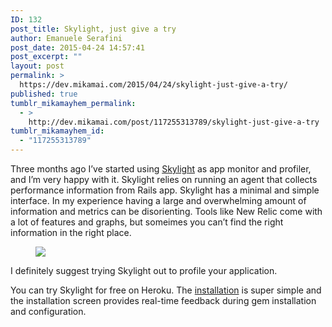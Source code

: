 ```yaml
---
ID: 132
post_title: Skylight, just give a try
author: Emanuele Serafini
post_date: 2015-04-24 14:57:41
post_excerpt: ""
layout: post
permalink: >
  https://dev.mikamai.com/2015/04/24/skylight-just-give-a-try/
published: true
tumblr_mikamayhem_permalink:
  - >
    http://dev.mikamai.com/post/117255313789/skylight-just-give-a-try
tumblr_mikamayhem_id:
  - "117255313789"
---
```

<p>Three months ago I&rsquo;ve started using <a href="https://www.skylight.io/">Skylight</a> as app monitor and profiler, and I&rsquo;m  very happy with it. Skylight relies on running an agent that collects performance information from Rails app. Skylight has a minimal and simple interface. In my experience having a large and overwhelming amount of information and metrics can be disorienting. Tools like New Relic come with a lot of features and graphs, but someimes you can&rsquo;t find the right information in the right place.</p><figure class="tmblr-full"><img src="http://68.media.tumblr.com/94d2275ff61768dc58f22ca1a0f53142/tumblr_inline_nnay13ZiVY1qfdn20_540.png" /></figure><p>I definitely suggest trying Skylight out to profile your application.</p><p>You can try Skylight for free on Heroku. The <a href="https://docs.skylight.io/getting-started/">installation</a> is super simple and the installation screen provides real-time feedback during gem installation and configuration.</p>